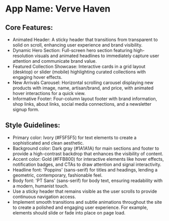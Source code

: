 # **App Name**: Verve Haven

## Core Features:

- Animated Header: A sticky header that transitions from transparent to solid on scroll, enhancing user experience and brand visibility.
- Dynamic Hero Section: Full-screen hero section featuring high-resolution visuals and animated headlines to immediately capture user attention and communicate brand value.
- Featured Collection Showcase: Interactive cards in a grid layout (desktop) or slider (mobile) highlighting curated collections with engaging hover effects.
- New Arrivals Carousel: Horizontal scrolling carousel displaying new products with image, name, artisan/brand, and price, with animated hover interactions for a quick view.
- Informative Footer: Four-column layout footer with brand information, shop links, about links, social media connections, and a newsletter signup form.

## Style Guidelines:

- Primary color: Ivory (#F5F5F5) for text elements to create a sophisticated and clean aesthetic.
- Background color: Dark gray (#1A1A1A) for main sections and footer to provide a high-contrast backdrop that enhances the visibility of content.
- Accent color: Gold (#FFB800) for interactive elements like hover effects, notification badges, and CTAs to draw attention and signal interactivity.
- Headline font: 'Poppins' (sans-serif) for titles and headings, lending a geometric, contemporary, fashionable feel.
- Body font: 'PT Sans' (sans-serif) for body text, ensuring readability with a modern, humanist touch. 
- Use a sticky header that remains visible as the user scrolls to provide continuous navigation access.
- Implement smooth transitions and subtle animations throughout the site to create a polished and engaging user experience.  For example, elements should slide or fade into place on page load.